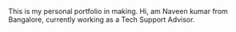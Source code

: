 This is my personal portfolio in making.
Hi, am Naveen kumar from Bangalore, currently working as a Tech Support Advisor.
